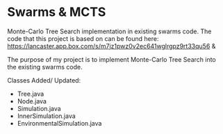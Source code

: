 # Swarms & MCTS
Monte-Carlo Tree Search implementation in existing swarms code. The code that this project is based on can be found here: https://lancaster.app.box.com/s/m7jz1pwz0v2ec641wglrgpz9rt33qu56 & 

The purpose of my project is to implement Monte-Carlo Tree Search into the existing swarms code.

Classes Added/ Updated:
- Tree.java
- Node.java
- Simulation.java
- InnerSimulation.java
- EnvironmentalSimulation.java
